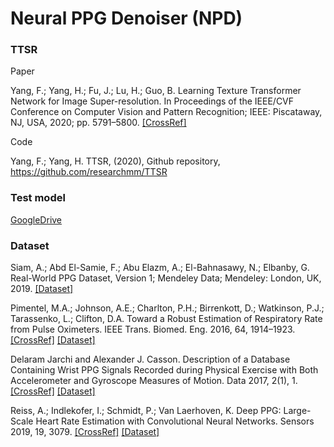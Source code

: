 # Neural PPG Denoiser (NPD)

### TTSR

Paper

Yang, F.; Yang, H.; Fu, J.; Lu, H.; Guo, B. Learning Texture Transformer Network for Image Super-resolution. In Proceedings of the
IEEE/CVF Conference on Computer Vision and Pattern Recognition; IEEE: Piscataway, NJ, USA, 2020; pp. 5791–5800. [[CrossRef]](https://doi.org/10.48550/arXiv.2006.04139)

Code

Yang, F.; Yang, H. TTSR, (2020), Github repository, https://github.com/researchmm/TTSR

### Test model

[GoogleDrive](https://drive.google.com/drive/folders/1IwWNDqcMlRnFNLt6Blxzs-O8i8LHvafT)

### Dataset

Siam, A.; Abd El-Samie, F.; Abu Elazm, A.; El-Bahnasawy, N.; Elbanby, G. Real-World PPG Dataset, Version 1; Mendeley Data;
Mendeley: London, UK, 2019. [[Dataset]](http://doi.org/10.17632/yynb8t9x3d.1)

Pimentel, M.A.; Johnson, A.E.; Charlton, P.H.; Birrenkott, D.; Watkinson, P.J.; Tarassenko, L.; Clifton, D.A. Toward a Robust
Estimation of Respiratory Rate from Pulse Oximeters. IEEE Trans. Biomed. Eng. 2016, 64, 1914–1923. [[CrossRef]](http://doi.org/10.1109/TBME.2016.2613124) [[Dataset]](https://physionet.org/content/bidmc/1.0.0/)

Delaram Jarchi and Alexander J. Casson. Description of a Database Containing Wrist PPG Signals Recorded during Physical Exercise with Both Accelerometer and Gyroscope Measures of Motion. Data 2017, 2(1), 1. [[CrossRef]](http://doi.org/10.3390/data2010001) [[Dataset]](https://physionet.org/content/wrist/1.0.0/)

Reiss, A.; Indlekofer, I.; Schmidt, P.; Van Laerhoven, K. Deep PPG: Large-Scale Heart Rate Estimation with Convolutional Neural
Networks. Sensors 2019, 19, 3079. [[CrossRef]](https://doi.org/10.3390/s19143079) [[Dataset]](https://archive.ics.uci.edu/ml/datasets/PPG-DaLiA)
